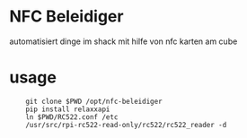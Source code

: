 # NFC Beleidiger
automatisiert dinge im shack mit hilfe von nfc karten am cube

# usage
        
        git clone $PWD /opt/nfc-beleidiger
        pip install relaxxapi
        ln $PWD/RC522.conf /etc
        /usr/src/rpi-rc522-read-only/rc522/rc522_reader -d
